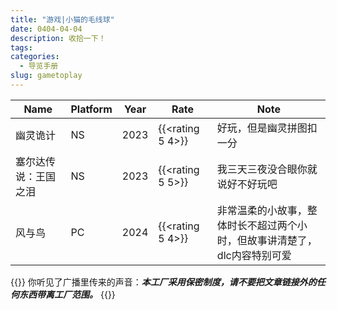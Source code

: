```yaml
---
title: "游戏|小猫的毛线球"
date: 0404-04-04
description: 收拾一下！
tags:
categories:
  - 导览手册
slug: gametoplay
---
```

<style>
  blockquote {
    color: #2a4f43; /* 设置字体颜色 */
  }
</style>
|Name|Platform|Year|Rate|Note|
|----|--------|----|--------|----|
|幽灵诡计|NS|2023|{{<rating 5 4>}}|好玩，但是幽灵拼图扣一分
|塞尔达传说：王国之泪|NS|2023|{{<rating 5 5>}}|我三天三夜没合眼你就说好不好玩吧
|风与鸟|PC|2024|{{<rating 5 4>}}|非常温柔的小故事，整体时长不超过两个小时，但故事讲清楚了，dlc内容特别可爱


{{<card>}}
你听见了广播里传来的声音：***本工厂采用保密制度，请不要把文章链接外的任何东西带离工厂范围。***
{{</card>}}
